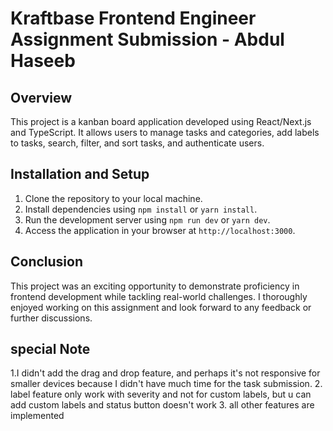 # Kraftbase Frontend Engineer Assignment Submission - Abdul Haseeb

## Overview

This project is a kanban board application developed using React/Next.js and TypeScript. It allows users to manage tasks and categories, add labels to tasks, search, filter, and sort tasks, and authenticate users.

## Installation and Setup

1. Clone the repository to your local machine.
2. Install dependencies using `npm install` or `yarn install`.
3. Run the development server using `npm run dev` or `yarn dev`.
4. Access the application in your browser at `http://localhost:3000`.

## Conclusion

This project was an exciting opportunity to demonstrate proficiency in frontend development while tackling real-world challenges. I thoroughly enjoyed working on this assignment and look forward to any feedback or further discussions.

## special Note
1.I didn't add the drag and drop feature, and perhaps it's not responsive for smaller devices because I didn't have much time for the task submission.
2. label feature only work with severity and not for custom labels, but u can add custom labels and status button doesn't work 
3. all other features are implemented
